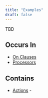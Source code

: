 ```yaml
---
title: "Examples"
draft: false
---
```


TBD

## Occurs In
* [On Clauses](onclauses)
* [Processors](processors)

## Contains
* [Actions](actions) - 
